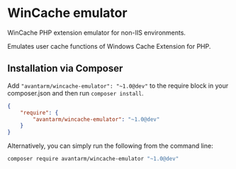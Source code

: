 # WinCache emulator

WinCache PHP extension emulator for non-IIS environments.

Emulates user cache functions of Windows Cache Extension for PHP.
 
## Installation via Composer

Add `"avantarm/wincache-emulator": "~1.0@dev"` to the require block in your composer.json and then run `composer install`.

```json
{
	"require": {
		"avantarm/wincache-emulator": "~1.0@dev"
	}
}
```

Alternatively, you can simply run the following from the command line:

```sh
composer require avantarm/wincache-emulator "~1.0@dev"
```
